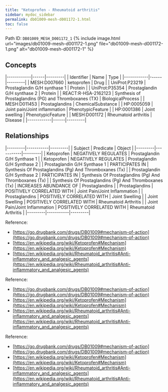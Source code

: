 ```yaml
---
title: "Ketoprofen - Rheumatoid arthritis"
sidebar: mydoc_sidebar
permalink: db01009-mesh-d001172-1.html
toc: false 
---
```



Path ID: `DB01009_MESH_D001172_1`
{% include image.html url="images/db01009-mesh-d001172-1.png" file="db01009-mesh-d001172-1.png" alt="db01009-mesh-d001172-1" %}

## Concepts

|------------|------|---------|
| Identifier | Name | Type    |
|------------|------|---------|
| MESH:D007660 | ketoprofen | Drug |
| UniProt:P23219 | Prostaglandin G/H synthase 1 | Protein |
| UniProt:P35354 | Prostaglandin G/H synthase 2 | Protein |
| REACT:R-HSA-2162123 | Synthesis of Prostaglandins (PG) and Thromboxanes (TX) | BiologicalProcess |
| MESH:D011453 | Prostaglandins | ChemicalSubstance |
| HP:0005059 | Joint pain/Joint inflammation | PhenotypicFeature |
| HP:0001386 | Joint swelling | PhenotypicFeature |
| MESH:D001172 | Rheumatoid arthritis | Disease |
|------------|------|---------|

## Relationships

|---------|-----------|---------|
| Subject | Predicate | Object  |
|---------|-----------|---------|
| Ketoprofen | NEGATIVELY REGULATES | Prostaglandin G/H Synthase 1 |
| Ketoprofen | NEGATIVELY REGULATES | Prostaglandin G/H Synthase 2 |
| Prostaglandin G/H Synthase 1 | PARTICIPATES IN | Synthesis Of Prostaglandins (Pg) And Thromboxanes (Tx) |
| Prostaglandin G/H Synthase 2 | PARTICIPATES IN | Synthesis Of Prostaglandins (Pg) And Thromboxanes (Tx) |
| Synthesis Of Prostaglandins (Pg) And Thromboxanes (Tx) | INCREASES ABUNDANCE OF | Prostaglandins |
| Prostaglandins | POSITIVELY CORRELATED WITH | Joint Pain/Joint Inflammation |
| Prostaglandins | POSITIVELY CORRELATED WITH | Joint Swelling |
| Joint Swelling | POSITIVELY CORRELATED WITH | Rheumatoid Arthritis |
| Joint Pain/Joint Inflammation | POSITIVELY CORRELATED WITH | Rheumatoid Arthritis |
|---------|-----------|---------|

Reference: 
  - [https://go.drugbank.com/drugs/DB01009#mechanism-of-action](https://go.drugbank.com/drugs/DB01009#mechanism-of-action)
  - [https://en.wikipedia.org/wiki/Ketoprofen#Mechanism](https://en.wikipedia.org/wiki/Ketoprofen#Mechanism)
  - [https://en.wikipedia.org/wiki/Rheumatoid_arthritis#Anti-inflammatory_and_analgesic_agents](https://en.wikipedia.org/wiki/Rheumatoid_arthritis#Anti-inflammatory_and_analgesic_agents)

Reference: 
  - [https://go.drugbank.com/drugs/DB01009#mechanism-of-action](https://go.drugbank.com/drugs/DB01009#mechanism-of-action)
  - [https://en.wikipedia.org/wiki/Ketoprofen#Mechanism](https://en.wikipedia.org/wiki/Ketoprofen#Mechanism)
  - [https://en.wikipedia.org/wiki/Rheumatoid_arthritis#Anti-inflammatory_and_analgesic_agents](https://en.wikipedia.org/wiki/Rheumatoid_arthritis#Anti-inflammatory_and_analgesic_agents)

Reference: 
  - [https://go.drugbank.com/drugs/DB01009#mechanism-of-action](https://go.drugbank.com/drugs/DB01009#mechanism-of-action)
  - [https://en.wikipedia.org/wiki/Ketoprofen#Mechanism](https://en.wikipedia.org/wiki/Ketoprofen#Mechanism)
  - [https://en.wikipedia.org/wiki/Rheumatoid_arthritis#Anti-inflammatory_and_analgesic_agents](https://en.wikipedia.org/wiki/Rheumatoid_arthritis#Anti-inflammatory_and_analgesic_agents)
